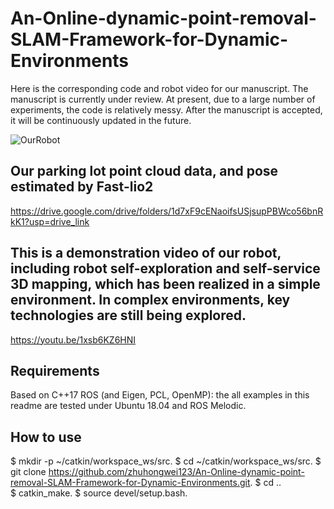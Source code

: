 # An-Online-dynamic-point-removal-SLAM-Framework-for-Dynamic-Environments
Here is the corresponding code and robot video for our manuscript. The manuscript is currently under review. At present, due to a large number of experiments, the code is relatively messy. After the manuscript is accepted, it will be continuously updated in the future.

![OurRobot](https://github.com/zhuhongwei123/An-Online-dynamic-point-removal-SLAM-Framework-for-Dynamic-Environments/blob/main/Robot_hardware.png)

## Our parking lot point cloud data, and pose estimated by Fast-lio2
https://drive.google.com/drive/folders/1d7xF9cENaoifsUSjsupPBWco56bnRkK1?usp=drive_link 

## This is a demonstration video of our robot, including robot self-exploration and self-service 3D mapping, which has been realized in a simple environment. In complex environments, key technologies are still being explored.
https://youtu.be/1xsb6KZ6HNI

## Requirements
Based on C++17
ROS (and Eigen, PCL, OpenMP): the all examples in this readme are tested under Ubuntu 18.04 and ROS Melodic.

## How to use
$ mkdir -p ~/catkin/workspace_ws/src. 
$ cd ~/catkin/workspace_ws/src. 
$ git clone https://github.com/zhuhongwei123/An-Online-dynamic-point-removal-SLAM-Framework-for-Dynamic-Environments.git. 
$ cd ..   
$ catkin_make. 
$ source devel/setup.bash. 
